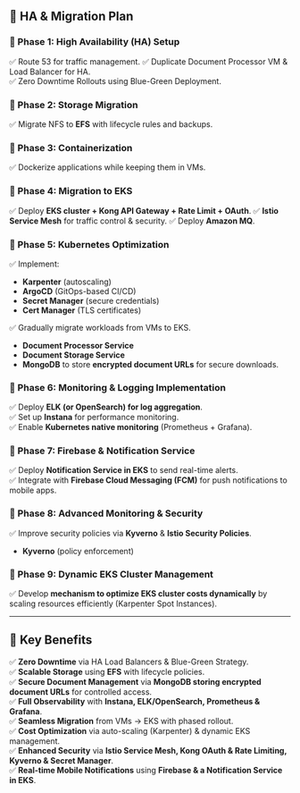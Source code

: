 ## **🚀 HA & Migration Plan**

### **🔹 Phase 1: High Availability (HA) Setup**
✅ Route 53 for traffic management.
✅ Duplicate Document Processor VM & Load Balancer for HA.  
✅ Zero Downtime Rollouts using Blue-Green Deployment.

### **🔹 Phase 2: Storage Migration**
✅ Migrate NFS to **EFS** with lifecycle rules and backups.

### **🔹 Phase 3: Containerization**
✅ Dockerize applications while keeping them in VMs.

### **🔹 Phase 4: Migration to EKS**
✅ Deploy **EKS cluster + Kong API Gateway + Rate Limit + OAuth**.
✅ **Istio Service Mesh** for traffic control & security.
✅ Deploy **Amazon MQ**.

### **🔹 Phase 5: Kubernetes Optimization**
✅ Implement:
- **Karpenter** (autoscaling)
- **ArgoCD** (GitOps-based CI/CD)
- **Secret Manager** (secure credentials)
- **Cert Manager** (TLS certificates)

✅ Gradually migrate workloads from VMs to EKS.
- **Document Processor Service**
- **Document Storage Service**
- **MongoDB** to store **encrypted document URLs** for secure downloads.

### **🔹 Phase 6: Monitoring & Logging Implementation**
✅ Deploy **ELK (or OpenSearch) for log aggregation**.  
✅ Set up **Instana** for performance monitoring.  
✅ Enable **Kubernetes native monitoring** (Prometheus + Grafana).

### **🔹 Phase 7: Firebase & Notification Service**
✅ Deploy **Notification Service in EKS** to send real-time alerts.  
✅ Integrate with **Firebase Cloud Messaging (FCM)** for push notifications to mobile apps.

### **🔹 Phase 8: Advanced Monitoring & Security**
✅ Improve security policies via **Kyverno** & **Istio Security Policies**.
- **Kyverno** (policy enforcement)

### **🔹 Phase 9: Dynamic EKS Cluster Management**
✅ Develop **mechanism to optimize EKS cluster costs dynamically** by scaling resources efficiently (Karpenter Spot Instances).

---

## **🔹 Key Benefits**
✅ **Zero Downtime** via HA Load Balancers & Blue-Green Strategy.  
✅ **Scalable Storage** using **EFS** with lifecycle policies.  
✅ **Secure Document Management** via **MongoDB storing encrypted document URLs** for controlled access.  
✅ **Full Observability** with **Instana, ELK/OpenSearch, Prometheus & Grafana**.  
✅ **Seamless Migration** from VMs → EKS with phased rollout.  
✅ **Cost Optimization** via auto-scaling (Karpenter) & dynamic EKS management.  
✅ **Enhanced Security** via **Istio Service Mesh, Kong OAuth & Rate Limiting, Kyverno & Secret Manager**.  
✅ **Real-time Mobile Notifications** using **Firebase & a Notification Service in EKS**.

